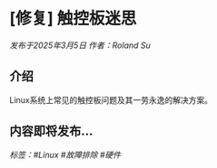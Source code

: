 # [修复] 触控板迷思

*发布于2025年3月5日 作者：Roland Su*

## 介绍

Linux系统上常见的触控板问题及其一劳永逸的解决方案。

## 内容即将发布...

*标签：#Linux #故障排除 #硬件* 